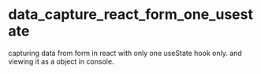 # data_capture_react_form_one_usestate
capturing data from form in react with only one useState hook only. and  viewing it  as a object in console.
